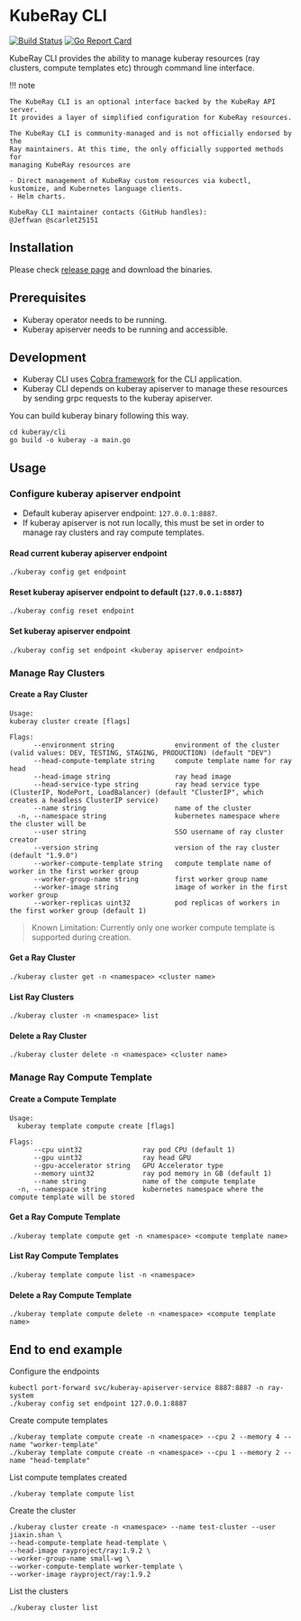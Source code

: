 # KubeRay CLI

[![Build Status](https://github.com/ray-project/kuberay/workflows/Go-build-and-test/badge.svg)](https://github.com/ray-project/kuberay/actions)
[![Go Report Card](https://goreportcard.com/badge/github.com/ray-project/kuberay)](https://goreportcard.com/report/github.com/ray-project/kuberay)

KubeRay CLI provides the ability to manage kuberay resources (ray clusters, compute templates etc) through command line interface.

!!! note

    The KubeRay CLI is an optional interface backed by the KubeRay API server.
    It provides a layer of simplified configuration for KubeRay resources.

    The KubeRay CLI is community-managed and is not officially endorsed by the
    Ray maintainers. At this time, the only officially supported methods for
    managing KubeRay resources are

    - Direct management of KubeRay custom resources via kubectl, kustomize, and Kubernetes language clients.
    - Helm charts.

    KubeRay CLI maintainer contacts (GitHub handles):
    @Jeffwan @scarlet25151

## Installation

Please check [release page](https://github.com/ray-project/kuberay/releases) and download the binaries. 

## Prerequisites

- Kuberay operator needs to be running.
- Kuberay apiserver needs to be running and accessible.

## Development

- Kuberay CLI uses [Cobra framework](https://github.com/spf13/cobra) for the CLI application.
- Kuberay CLI depends on kuberay apiserver to manage these resources by sending grpc requests to the kuberay apiserver.

You can build kuberay binary following this way.

```
cd kuberay/cli
go build -o kuberay -a main.go
```

## Usage

### Configure kuberay apiserver endpoint

- Default kuberay apiserver endpoint: `127.0.0.1:8887`.
- If kuberay apiserver is not run locally, this must be set in order to manage ray clusters and ray compute templates.

#### Read current kuberay apiserver endpoint

`./kuberay config get endpoint`

#### Reset kuberay apiserver endpoint to default (`127.0.0.1:8887`)

`./kuberay config reset endpoint`

#### Set kuberay apiserver endpoint

`./kuberay config set endpoint <kuberay apiserver endpoint>`

### Manage Ray Clusters

#### Create a Ray Cluster

```
Usage:
kuberay cluster create [flags]

Flags:
      --environment string               environment of the cluster (valid values: DEV, TESTING, STAGING, PRODUCTION) (default "DEV")
      --head-compute-template string     compute template name for ray head
      --head-image string                ray head image
      --head-service-type string         ray head service type (ClusterIP, NodePort, LoadBalancer) (default "ClusterIP", which creates a headless ClusterIP service)
      --name string                      name of the cluster
  -n, --namespace string                 kubernetes namespace where the cluster will be
      --user string                      SSO username of ray cluster creator
      --version string                   version of the ray cluster (default "1.9.0")
      --worker-compute-template string   compute template name of worker in the first worker group
      --worker-group-name string         first worker group name
      --worker-image string              image of worker in the first worker group
      --worker-replicas uint32           pod replicas of workers in the first worker group (default 1)
```

> Known Limitation: Currently only one worker compute template is supported during creation. 

#### Get a Ray Cluster

`./kuberay cluster get -n <namespace> <cluster name>`

#### List Ray Clusters

`./kuberay cluster -n <namespace> list`

#### Delete a Ray Cluster

`./kuberay cluster delete -n <namespace> <cluster name>`

### Manage Ray Compute Template

#### Create a Compute Template
```
Usage:
  kuberay template compute create [flags]

Flags:
      --cpu uint32               ray pod CPU (default 1)
      --gpu uint32               ray head GPU
      --gpu-accelerator string   GPU Accelerator type
      --memory uint32            ray pod memory in GB (default 1)
      --name string              name of the compute template
  -n, --namespace string         kubernetes namespace where the compute template will be stored

```

#### Get a Ray Compute Template
`./kuberay template compute get -n <namespace> <compute template name>`

#### List Ray Compute Templates
`./kuberay template compute list -n <namespace>`

#### Delete a Ray Compute Template
`./kuberay template compute delete -n <namespace> <compute template name>`

## End to end example

Configure the endpoints

```
kubectl port-forward svc/kuberay-apiserver-service 8887:8887 -n ray-system
./kuberay config set endpoint 127.0.0.1:8887
```

Create compute templates

```
./kuberay template compute create -n <namespace> --cpu 2 --memory 4 --name "worker-template"
./kuberay template compute create -n <namespace> --cpu 1 --memory 2 --name "head-template"
```

List compute templates created

```
./kuberay template compute list
```

Create the cluster

```
./kuberay cluster create -n <namespace> --name test-cluster --user jiaxin.shan \
--head-compute-template head-template \
--head-image rayproject/ray:1.9.2 \
--worker-group-name small-wg \
--worker-compute-template worker-template \
--worker-image rayproject/ray:1.9.2
```

List the clusters

```
./kuberay cluster list
```
